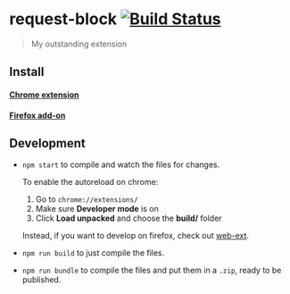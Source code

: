 # request-block [![Build Status][travis-image]][travis-url]

> My outstanding extension

## Install

#### [Chrome extension]()
#### [Firefox add-on]()

## Development

- `npm start` to compile and watch the files for changes.

  To enable the autoreload on chrome:

  1. Go to `chrome://extensions/`
  1. Make sure **Developer mode** is on
  1. Click **Load unpacked** and choose the **build/** folder

  Instead, if you want to develop on firefox, check out [web-ext](https://github.com/mozilla/web-ext).

- `npm run build` to just compile the files.
- `npm run bundle` to compile the files and put them in a `.zip`, ready to be published.


[travis-image]: https://travis-ci.org/HasselGR/request-block.svg?branch=master
[travis-url]: https://travis-ci.org/HasselGR/request-block

